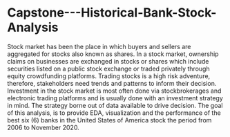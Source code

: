 # Capstone---Historical-Bank-Stock-Analysis
Stock market has been the place in which buyers and sellers are aggregated for stocks also known as shares. In a stock market, ownership claims on businesses are exchanged in stocks or shares which include securities listed on a public stock exchange or traded privately through equity crowdfunding platforms. Trading stocks is a high risk adventure, therefore, stakeholders need trends and patterns to inform their decision. Investment in the stock market is most often done via stockbrokerages and electronic trading platforms and is usually done with an investment strategy in mind. The strategy borne out of data available to drive decision. The goal of this analysis, is to provide EDA, visualization and the performance of the best six (6) banks in the United States of America stock the period from 2006 to November 2020.
